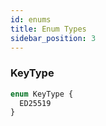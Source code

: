 ```yaml
---
id: enums
title: Enum Types
sidebar_position: 3
---
```



### KeyType

```graphql
enum KeyType {
  ED25519
}
```

